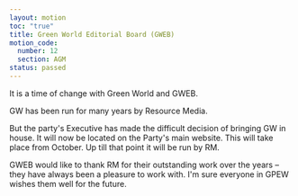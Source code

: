 ```yaml
---
layout: motion
toc: "true"
title: Green World Editorial Board (GWEB)
motion_code:
  number: 12
  section: AGM
status: passed
---
```

It is a time of change with Green World and GWEB.

GW has been run for many years by Resource Media.
 
But the party's Executive has made the difficult decision of bringing GW in house. It will now be located on the Party's main website. This will take place from October. Up till that point it will be run by RM.

GWEB would like to thank RM for their outstanding work over the years – they have always been a pleasure to work with. I'm sure everyone in GPEW wishes them well for the future.